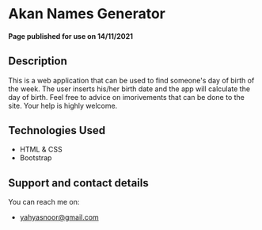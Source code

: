 # Akan Names Generator
#### Page published for use on 14/11/2021
## Description
This is a web application that can be used to find someone's day of birth of the week. The user inserts his/her birth date and the app will calculate the day of birth.
Feel free to advice on imorivements that can be done to the site.
Your help is highly welcome. 

## Technologies Used
* HTML & CSS
* Bootstrap
## Support and contact details
You can reach me on:
* yahyasnoor@gmail.com